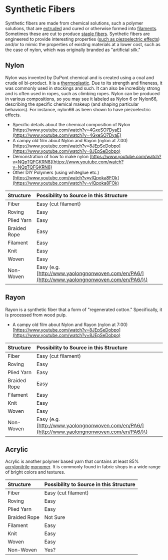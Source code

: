 # Synthetic Fibers

Synthetic fibers are made from chemical solutions, such a polymer solutions, that are [extruded](../process/extruding-3d-printing.md) and cured or otherwise formed into [filaments](../structure/filament.md). Sometimes these are cut to produce [staple fibers](../structure/staple-fiber.md). Synthetic fibers are engineered to provide interesting properties \([such as piezoelectric effects](https://www.intechopen.com/books/piezoelectricity-organic-and-inorganic-materials-and-applications/piezoelectric-melt-spun-textile-fibers-technological-overview)\) and/or to mimic the properties of existing materials at a lower cost, such as the case of nylon, which was originally branded as "artificial silk."

## Nylon 

Nylon was invented by DuPont chemical and is created using a coal and crude oil bi-product. It is a [thermoplastic](https://www.google.com/search?q=what+is+a+thermoplastic&oq=what+is+a+thermoplastic&aqs=chrome..69i57j0l7.3807j1j1&sourceid=chrome&ie=UTF-8). Due to its strength and fineness, it was commonly used in stockings and such. It can also be incredibly strong and is often used in ropes, such as climbing ropes. Nylon can be produced in various compositions, so you may see it labeled as Nylon 6 or Nylon66, describing the specific chemical makeup \(and shaping particular behaviors\). For instance, nylon66 as been shown to have piezoelectric effects. 

* Specific details about the chemical composition of Nylon [https://www.youtube.com/watch?v=4GxeSO7DyaE](https://www.youtube.com/watch?v=4GxeSO7DyaE)
* A campy old film about Nylon and Rayon \(nylon at 7:00\) [https://www.youtube.com/watch?v=8JEpSeDobpo](https://www.youtube.com/watch?v=8JEpSeDobpo)
* Demonstration of how to make nylon [https://www.youtube.com/watch?v=NQpTQFGKRN8](https://www.youtube.com/watch?v=NQpTQFGKRN8)
* Other DIY Polymers \(using whiteglue etc.\) [https://www.youtube.com/watch?v=vIQpoka8FOk](https://www.youtube.com/watch?v=vIQpoka8FOk)



| Structure | Possibility to Source in this Structure |
| :--- | :--- |
| Fiber | Easy \(cut filament\) |
| Roving | Easy |
| Plied Yarn | Easy  |
| Braided Rope | Easy  |
| Filament | Easy |
| Knit | Easy |
| Woven | Easy  |
| Non-Woven | Easy \(e.g. [http://www.yaolongnonwoven.com/en/PA6/](http://www.yaolongnonwoven.com/en/PA6/)\) |

## Rayon

Rayon is a synthetic fiber that a form of "regenerated cotton." Specifically, it is processed from wood pulp.  

* A campy old film about Nylon and Rayon \(nylon at 7:00\) [https://www.youtube.com/watch?v=8JEpSeDobpo](https://www.youtube.com/watch?v=8JEpSeDobpo)

| Structure | Possibility to Source in this Structure |
| :--- | :--- |
| Fiber | Easy \(cut filament\) |
| Roving | Easy |
| Plied Yarn | Easy  |
| Braided Rope | Easy  |
| Filament | Easy |
| Knit | Easy |
| Woven | Easy  |
| Non-Woven | Easy \(e.g. [http://www.yaolongnonwoven.com/en/PA6/](http://www.yaolongnonwoven.com/en/PA6/)\) |

## Acrylic

Acrylic is another polymer based yarn that contains at least 85% [acrylonitrile](https://en.wikipedia.org/wiki/Acrylonitrile) [monomer](https://en.wikipedia.org/wiki/Monomer). It is commonly found in fabric shops in a wide range of bright colors and textures. 

| Structure | Possibility to Source in this Structure |
| :--- | :--- |
| Fiber | Easy \(cut filament\) |
| Roving | Easy |
| Plied Yarn | Easy  |
| Braided Rope | Not Sure |
| Filament | Easy |
| Knit | Easy |
| Woven | Easy  |
| Non-Woven | Yes? |

